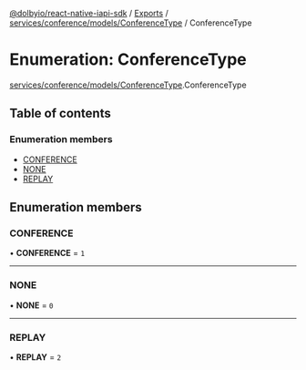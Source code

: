 [@dolbyio/react-native-iapi-sdk](../README.md) / [Exports](../modules.md) / [services/conference/models/ConferenceType](../modules/services_conference_models_ConferenceType.md) / ConferenceType

# Enumeration: ConferenceType

[services/conference/models/ConferenceType](../modules/services_conference_models_ConferenceType.md).ConferenceType

## Table of contents

### Enumeration members

- [CONFERENCE](services_conference_models_ConferenceType.ConferenceType.md#conference)
- [NONE](services_conference_models_ConferenceType.ConferenceType.md#none)
- [REPLAY](services_conference_models_ConferenceType.ConferenceType.md#replay)

## Enumeration members

### CONFERENCE

• **CONFERENCE** = `1`

___

### NONE

• **NONE** = `0`

___

### REPLAY

• **REPLAY** = `2`
